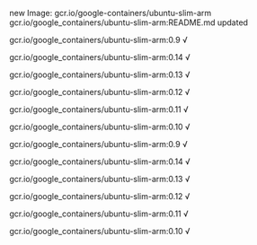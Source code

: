 new Image: gcr.io/google-containers/ubuntu-slim-arm
gcr.io/google_containers/ubuntu-slim-arm:README.md updated 

gcr.io/google_containers/ubuntu-slim-arm:0.9 √

gcr.io/google_containers/ubuntu-slim-arm:0.14 √

gcr.io/google_containers/ubuntu-slim-arm:0.13 √

gcr.io/google_containers/ubuntu-slim-arm:0.12 √

gcr.io/google_containers/ubuntu-slim-arm:0.11 √

gcr.io/google_containers/ubuntu-slim-arm:0.10 √

gcr.io/google_containers/ubuntu-slim-arm:0.9 √

gcr.io/google_containers/ubuntu-slim-arm:0.14 √

gcr.io/google_containers/ubuntu-slim-arm:0.13 √

gcr.io/google_containers/ubuntu-slim-arm:0.12 √

gcr.io/google_containers/ubuntu-slim-arm:0.11 √

gcr.io/google_containers/ubuntu-slim-arm:0.10 √

